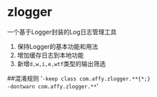 # zlogger
一个基于Logger封装的Log日志管理工具
<ol>
<li>保持Logger的基本功能和用法</li>
<li>增加缓存日志到本地功能</li>
<li>新增<code>d,w,i,e,wtf</code>类型的输出筛选</li>
</ol>

##混淆规则
'<code>-keep class com.affy.zlogger.\*\*{*;}</code><br/>
 <code>-dontwarn com.affy.zlogger.\*\*</code>'


